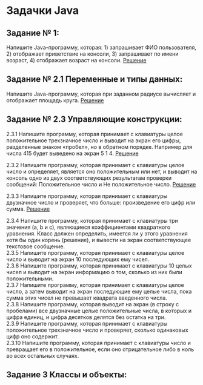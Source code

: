 # Задачки Java

## Задание № 1: 

Напишите Java-программу, которая: 1) запрашивает ФИО пользователя, 2) отображает приветствие на консоли, 3) запрашивает по имени возраст, 4) отображает возраст на консоли.
[Решение](https://github.com/SpartakSR/Task-Java/blob/main/1.java)

## Задание № 2.1 Переменные и типы данных:

Напишите Java-программу, которая при заданном радиусе вычисляет и отображает площадь круга.
[Решение](https://github.com/SpartakSR/Task-Java/blob/main/2.1.java)

## Задание № 2.3 Управляющие конструкции:

2.3.1 Напишите программу, которая принимает с клавиатуры целое положительное трехзначное число и выводит на экран его цифры, разделенные знаком «пробел», но в обратном порядке. Например для числа 415 будет выведено на экран 5 1 4. [Решение](https://github.com/SpartakSR/Task-Java/blob/main/2.3.1.java)

2.3.2 Напишите программу, которая принимает с клавиатуры целое число и определяет, является оно положительным или нет, и выводит на консоль одно из двух соответствующих результатам проверки сообщений: Положительное число и Не положительное число. [Решение](https://github.com/SpartakSR/Task-Java/blob/main/2.3.2.java)

2.3.3 Напишите программу, которая принимает с клавиатуры двузначное число и проверяет, что больше: произведение его цифр или сумма. [Решение](https://github.com/SpartakSR/Tasks-Java/tree/main)

2.3.4 Напишите программу, которая принимает с клавиатуры три значения (а, b и с), являющиеся коэффициентами квадратного уравнения. Класс должен определить, имеется ли у этого уравнения хотя бы один корень (решение), и вывести на экран соответствующее текстовое сообщение.  
2.3.5 Напишите программу, которая принимает с клавиатуры целое число и выводит на экран 10 последующих ему чисел.  
2.3.6 Напишите программу, которая принимает с клавиатуры 10 целых чисел и выводит на экран информацию о том, сколько из них были положительными.    
2.3.7 Напишите программу, которая принимает с клавиатуры целое число, а затем выводит на экран последующие ему целые числа, пока сумма этих чисел не превышает квадрата введенного числа.  
2.3.8 Напишите программу, которая выводит на экран (в строку с пробелами) все двузначные целые положительные числа, в которых и цифра единиц, и цифра десятков делятся без остатка на три.    
2.3.9 Напишите программу, которая принимает с клавиатуры положительное трехзначное число и проверяет, сколько одинаковых цифр оно содержит.  
2.3.10 Напишите программу, которая принимает с клавиатуры число и превращает его в положительное, если оно отрицательное либо в ноль во всех остальных случаях. 

## Задание 3 Классы и объекты:
